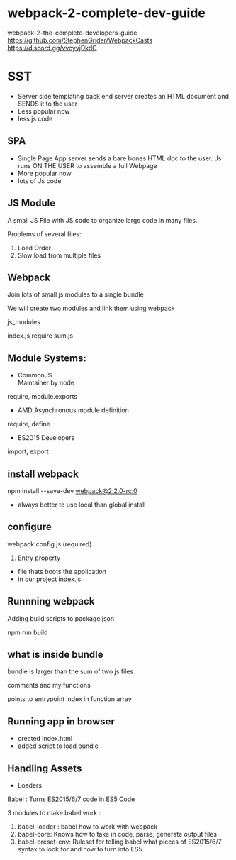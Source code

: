 # webpack-2-complete-dev-guide
webpack-2-the-complete-developers-guide
https://github.com/StephenGrider/WebpackCasts
https://discord.gg/vvcyvjDkdC


# SST 

- Server side templating back end server creates an HTML document and SENDS it to the user
- Less popular now 
- less js code 

## SPA 

- Single Page App server sends a bare bones HTML doc to the user. Js runs ON THE USER to assemble a full Webpage 
- More popular now 
- lots of Js code

## JS Module 

A small JS File with JS code to organize large code in many files. 

Problems of several files: 

1) Load Order 
2) Slow load from multiple files

## Webpack

Join lots of small js modules to a single bundle

We will create two modules and link them using webpack

js_modules

index.js require sum.js

## Module Systems: 

- CommonJS  
Maintainer by node 

require, module.exports

- AMD 
Asynchronous module definition 

require, define

- ES2015
Developers

import, export 

## install webpack

npm install --save-dev webpack@2.2.0-rc.0

- always better to use local than global install 

## configure 

webpack.config.js (required)

1) Entry property 

- file thats boots the application 
- in our project index.js


## Runnning webpack 

Adding build scripts to package.json

npm run build 

## what is inside bundle

bundle is larger than the sum of two js files 


comments and my functions 

points to entrypoint index in function array 

## Running app in browser 

- created index.html 
- added script to load bundle

## Handling Assets 

- Loaders 

Babel : Turns ES2015/6/7 code in ES5 Code 

3 modules to make babel work : 

1) babel-loader : babel how to work with webpack
2) babel-core: Knows how to take in code, parse, generate output files  
3) babel-preset-env: Ruleset for telling babel what pieces of ES2015/6/7 syntax to look for and how to turn into ES5





